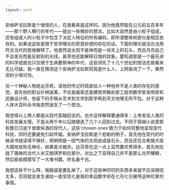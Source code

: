 ```yaml
---
layout: post
---
```


安纳萨戈拉斯是个很怪的人，在我看来是这样的。因为他竟然能在公元前五百多年——那个野人横行的年代——提出一些微妙的想法，比如大自然是由小粒子组成，还有组成人的小粒子中包含了决定人特征的所有编码，即所谓整体和部分是相互依存的。如果说这些是限于哲学理论的奇思妙想的存在的话，下面的理论就没办法用符合当代的思维解释了。他竟然说太阳不是神而是一块天上的石头，而且月亮自己不会发光而是反射别的光线，甚至他还能解释日蚀的现象。要知道那是一个最先进的科学成就也只仅限于生病要祭神的年代，这些领先了十几个世纪的想法在我看来无比可疑。我一直在猜测这个安纳萨戈拉斯究竟是什么人，上网查询了一下，果然资料少得可怜。

另一个神秘人物是达芬奇。读他的传记时简直给人一种他并不是人类的存在的感觉。首先他的职业扑朔迷离，不仅是画家还是建筑师解剖家工程师数学家发明家和武器设计师，他留下的手稿从艺术到文学到医学再到天文地理无所不包。对于这种人体大百科全书我突然诞生了一个想法。

我觉得以上两人都是从现代穿越回去的。也许这样解释要通得多：上帝发现人类的科技发展太慢，于是从两千年以后随便选了几个人回到过去。不同于穿越小说里那些整日沉迷于放歌纵酒的现代人，这些‘chosen ones’致力于如何完整地呈现现代科技，同时还要避免引起怀疑。安纳萨戈拉斯是个悲剧的例子，首先他在现代的时候读书就读得不够好，把明明是一团气体的太阳说成是石头，而且还在古希腊大摇大摆地宣称无神论，结果差点被杀。达芬奇在这一点上显然要优秀得多，首先他拉拢了愚昧的当代人米艾朗琪罗和拉斐尔，对比之下显得自己并不是那么光环耀眼，然后偷偷摸摸写了一大堆书籍，终名垂千古。

我想这些干什么呀，我脑袋是要乱掉了。对于这些神叨叨的东西本来就不应该相信太多，否则就会发生诸如一直坚信七是我的幸运数字却在七月七日被甩这种坑爹的事情。
